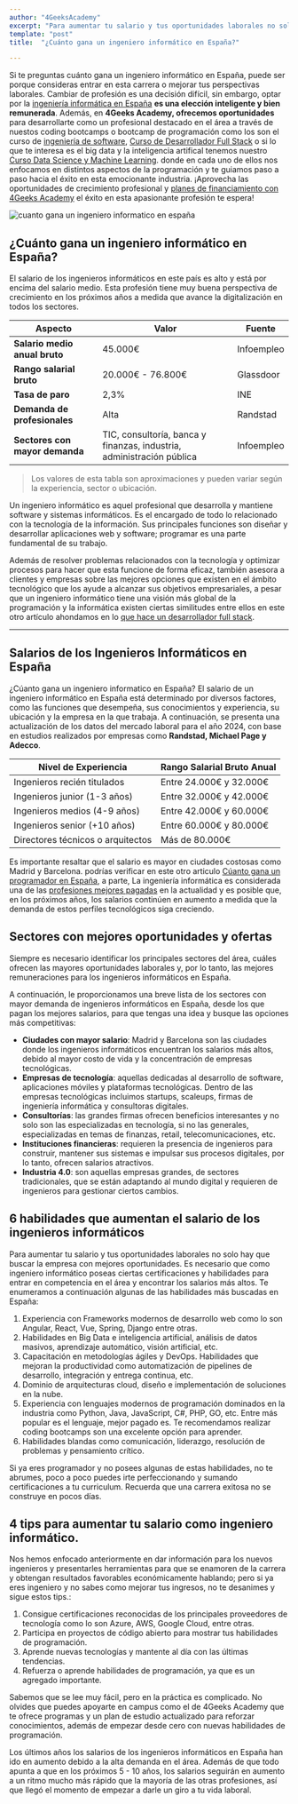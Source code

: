```yaml
---
author: "4GeeksAcademy"
excerpt: "Para aumentar tu salario y tus oportunidades laborales no solo hay que buscar la empresa con mejores oportunidades. Es necesario que como ingeniero informático poseas ciertas certificaciones y habilidades para entrar en competencia en el área y encontrar los salarios más altos..."
template: "post"
title:  "¿Cuánto gana un ingeniero informático en España?"

---
```


Si te preguntas cuánto gana un ingeniero informático en España, puede ser porque consideras entrar en esta carrera o mejorar tus perspectivas laborales. Cambiar de profesión es una decisión difícil, sin embargo, optar por la [ingeniería informática en España](https://4geeksacademy.com/es/coding-bootcamps/ingenieria-de-software-programacion) **es una elección inteligente y bien remunerada**. Además, en **4Geeks Academy, ofrecemos oportunidades** para desarrollarte como un profesional destacado en el área a través de nuestos coding bootcamps o bootcamp de programación como los son el curso de [ingeniería de software](https://4geeksacademy.com/es/coding-bootcamps/ingenieria-de-software-programacion), [Curso de Desarrollador Full Stack](https://4geeksacademy.com/es/coding-bootcamps/desarrollador-full-stack) o si lo que te interesa es el big data y la inteligencia artifical tenemos nuestro [Curso Data Science y Machine Learning](https://4geeksacademy.com/es/coding-bootcamps/curso-datascience-machine-learning). donde en cada uno de ellos nos enfocamos en distintos aspectos de la programación y te guiamos paso a paso hacia el éxito en esta emocionante industria. ¡Aprovecha las oportunidades de crecimiento profesional y [planes de financiamiento con 4Geeks Academy](https://4geeksacademy.com/es/financiacion) el éxito en esta apasionante profesión te espera!

![cuanto gana un ingeniero informatico en españa](https://breathecode.herokuapp.com/v1/media/file/software-developer-picture-jpg)

## ¿Cuánto gana un ingeniero informático en España?

El salario de los ingenieros informáticos en este país es alto y está por encima del salario medio. Esta profesión tiene muy buena perspectiva de crecimiento en los próximos años a medida que avance la digitalización en todos los sectores. 



| **Aspecto**                        | **Valor**                        | **Fuente**                                          |
| ------------------------------ | ---------------------------- | ----------------------------------------------- |
| **Salario medio anual bruto**      | 45.000€                      | Infoempleo                                      |
| **Rango salarial bruto**           | 20.000€ - 76.800€            | Glassdoor                                       |
| **Tasa de paro**                   | 2,3%                         | INE                                             |
| **Demanda de profesionales**       | Alta                         | Randstad                                        |
| **Sectores con mayor demanda**     | TIC, consultoría, banca y finanzas, industria, administración pública | Infoempleo |
>Los valores de esta tabla son aproximaciones y pueden variar según la experiencia, sector  o ubicación.


Un ingeniero informático es aquel profesional que desarrolla y mantiene software y sistemas informáticos. Es el encargado de todo lo relacionado con la tecnología de la información. Sus principales funciones son diseñar y desarrollar aplicaciones web y software; programar es una parte fundamental de su trabajo. 

Además de resolver problemas relacionados con la tecnología y optimizar procesos para hacer que esta funcione de forma eficaz, también asesora a clientes y empresas sobre las mejores opciones que existen en el ámbito tecnológico que los ayude a alcanzar sus objetivos empresariales, a pesar que un ingeniero informático tiene una visión más global de la programación y la informática existen ciertas similitudes entre ellos en este otro artículo ahondamos en lo [que hace un desarrollador full stack](https://4geeksacademy.com/es/desarrollador-full-stack/desarrollador-full-stack-developer). 

---

## Salarios de los Ingenieros Informáticos en España

¿Cúanto gana un ingeniero informatico en España?  El salario de un ingeniero informático en España está determinado por diversos factores, como las funciones que desempeña, sus conocimientos y experiencia, su ubicación y la empresa en la que trabaja. A continuación, se presenta una actualización de los datos del mercado laboral para el año 2024, con base en estudios realizados por empresas como **Randstad, Michael Page y Adecco**.

| Nivel de Experiencia               | Rango Salarial Bruto Anual      |
| ---------------------------------- | ------------------------------- |
| Ingenieros recién titulados        | Entre 24.000€ y 32.000€         |
| Ingenieros junior (1-3 años)       | Entre 32.000€ y 42.000€         |
| Ingenieros medios (4-9 años)       | Entre 42.000€ y 60.000€         |
| Ingenieros senior (+10 años)       | Entre 60.000€ y 80.000€         |
| Directores técnicos o arquitectos  | Más de 80.000€                 |


Es importante resaltar que el salario es mayor en ciudades costosas como Madrid y Barcelona. podrías verificar en este otro articulo [Cúanto gana un programador en España](https://4geeksacademy.com/es/cuanto-gana-un-programador/cuanto-gana-un-programador-en-espana), a parte,  La ingeniería informática es considerada una de las [profesiones mejores pagadas](https://4geeksacademy.com/es/carrera-de-programacion/carrera-de-programacion-es) en la actualidad y es posible que, en los próximos años, los salarios continúen en aumento a medida que la demanda de estos perfiles tecnológicos siga creciendo.

## Sectores con mejores oportunidades y ofertas

Siempre es necesario identificar los principales sectores del área, cuáles ofrecen las mayores oportunidades laborales y, por lo tanto, las mejores remuneraciones para los ingenieros informáticos en España.

A continuación, le proporcionamos una breve lista de los sectores con mayor demanda de ingenieros informáticos en España, desde los que pagan los mejores salarios, para que tengas una idea y busque las opciones más competitivas: 

- **Ciudades con mayor salario**: Madrid y Barcelona son las ciudades donde los ingenieros informáticos encuentran los salarios más altos, debido al mayor costo de vida y la concentración de empresas tecnológicas.
- **Empresas de tecnología**: aquellas dedicadas al desarrollo de software, aplicaciones móviles y plataformas tecnológicas. Dentro de las empresas tecnológicas incluimos startups, scaleups, firmas de ingeniería informática y consultoras digitales. 
- **Consultorías**: las grandes firmas ofrecen beneficios interesantes y no solo son las especializadas en tecnología, si no las generales, especializadas en temas de finanzas, retail, telecomunicaciones, etc. 
- **Instituciones financieras**: requieren la presencia de ingenieros para construir, mantener sus sistemas e impulsar sus procesos digitales, por lo tanto, ofrecen salarios atractivos. 
- **Industria 4.0**: son aquellas empresas grandes, de sectores tradicionales, que se están adaptando al mundo digital y requieren de ingenieros para gestionar ciertos cambios. 

## 6 habilidades que aumentan el salario de los ingenieros informáticos

Para aumentar tu salario y tus oportunidades laborales no solo hay que buscar la empresa con mejores oportunidades. Es necesario que como ingeniero informático poseas ciertas certificaciones y habilidades para entrar en competencia en el área y encontrar los salarios más altos.
 Te enumeramos a continuación algunas de las habilidades más buscadas en España: 

1.  Experiencia con Frameworks modernos de desarrollo web como lo son Angular, React, Vue, Spring, Django entre otras. 
2.  Habilidades en Big Data e inteligencia artificial, análisis de datos masivos, aprendizaje automático, visión artificial, etc. 
3. Capacitación en metodologías ágiles y DevOps. Habilidades que mejoran la productividad como automatización de pipelines de desarrollo, integración y entrega continua, etc. 
4. Dominio de arquitecturas cloud, diseño e implementación de soluciones en la nube. 
5. Experiencia con lenguajes modernos de programación dominados en la industria como Python, Java, JavaScript, C#, PHP, GO, etc. Entre más popular es el lenguaje, mejor pagado es. Te recomendamos realizar coding bootcamps son una excelente opción para aprender. 
6.  Habilidades blandas como comunicación, liderazgo, resolución de problemas y pensamiento crítico. 

Si ya eres programador y no posees algunas de estas habilidades, no te abrumes, poco a poco puedes irte perfeccionando y sumando certificaciones a tu curriculum. Recuerda que una carrera exitosa no se construye en pocos días. 

## 4 tips para aumentar tu salario como ingeniero informático. 

Nos hemos enfocado anteriormente en dar información para los nuevos ingenieros y presentarles herramientas para que se enamoren de la carrera y obtengan resultados favorables económicamente hablando; pero si ya eres ingeniero y no sabes como mejorar tus ingresos, no te desanimes y sigue estos tips.: 

1. Consigue certificaciones reconocidas de los principales proveedores de tecnología como lo son Azure, AWS, Google Cloud, entre otras. 
2. Participa en proyectos de código abierto para mostrar tus habilidades de programación. 
3. Aprende nuevas tecnologías y mantente al día con las últimas tendencias. 
4. Refuerza o aprende habilidades de programación, ya que es un agregado importante. 

Sabemos que se lee muy fácil, pero en la práctica es complicado. No olvides que puedes apoyarte en campus como el de 4Geeks Academy que te ofrece programas y un plan de estudio actualizado para reforzar conocimientos, además de empezar desde cero con nuevas habilidades de programación. 

Los últimos años los salarios de los ingenieros informáticos en España han ido en aumento debido a la alta demanda en el área. Además de que todo apunta a que en los próximos 5 - 10 años, los salarios seguirán en aumento a un ritmo mucho más rápido que la mayoría de las otras profesiones, así que llegó el momento de empezar a darle un giro a tu vida laboral. 
